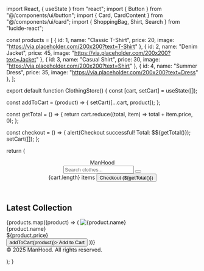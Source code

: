 import React, { useState } from "react"; import { Button } from "@/components/ui/button"; import { Card, CardContent } from "@/components/ui/card"; import { ShoppingBag, Shirt, Search } from "lucide-react";

const products = [ { id: 1, name: "Classic T-Shirt", price: 20, image: "https://via.placeholder.com/200x200?text=T-Shirt" }, { id: 2, name: "Denim Jacket", price: 45, image: "https://via.placeholder.com/200x200?text=Jacket" }, { id: 3, name: "Casual Shirt", price: 30, image: "https://via.placeholder.com/200x200?text=Shirt" }, { id: 4, name: "Summer Dress", price: 35, image: "https://via.placeholder.com/200x200?text=Dress" }, ];

export default function ClothingStore() { const [cart, setCart] = useState([]);

const addToCart = (product) => { setCart([...cart, product]); };

const getTotal = () => { return cart.reduce((total, item) => total + item.price, 0); };

const checkout = () => { alert(Checkout successful! Total: $${getTotal()}); setCart([]); };

return ( <div className="min-h-screen bg-white p-6"> <header className="flex justify-between items-center py-4 border-b mb-6"> <div className="flex items-center space-x-2 text-xl font-bold"> <Shirt /> <span>ManHood</span> </div> <div className="flex items-center space-x-2"> <input
type="text"
placeholder="Search clothes..."
className="border rounded px-2 py-1"
/> <Button variant="outline"> <Search size={16} /> </Button> </div> <div className="flex items-center gap-2"> <ShoppingBag size={16} /> <span>{cart.length} items</span> <Button onClick={checkout} variant="default"> Checkout (${getTotal()}) </Button> </div> </header>

<main>
    <h2 className="text-2xl font-semibold mb-4">Latest Collection</h2>
    <div className="grid grid-cols-2 md:grid-cols-4 gap-4">
      {products.map((product) => (
        <Card key={product.id} className="hover:shadow-lg transition">
          <CardContent className="p-2">
            <img src={product.image} alt={product.name} className="w-full rounded-xl mb-2" />
            <div className="text-lg font-medium">{product.name}</div>
            <div className="text-sm text-gray-500">${product.price}</div>
            <Button className="mt-2 w-full" onClick={() => addToCart(product)}>
              Add to Cart
            </Button>
          </CardContent>
        </Card>
      ))}
    </div>
  </main>

  <footer className="text-center mt-10 text-sm text-gray-500">
    © 2025 ManHood. All rights reserved.
  </footer>
</div>

); }

